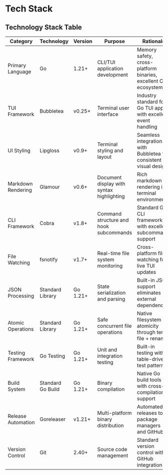 # Tech Stack

## Technology Stack Table

| Category | Technology | Version | Purpose | Rationale |
|----------|------------|---------|---------|-----------|
| Primary Language | Go | 1.21+ | CLI/TUI application development | Memory safety, cross-platform binaries, excellent CLI ecosystem |
| TUI Framework | Bubbletea | v0.25+ | Terminal user interface | Industry standard for Go TUI apps with excellent event handling |
| UI Styling | Lipgloss | v0.9+ | Terminal styling and layout | Seamless integration with Bubbletea for consistent visual design |
| Markdown Rendering | Glamour | v0.6+ | Document display with syntax highlighting | Rich markdown rendering in terminal environments |
| CLI Framework | Cobra | v1.8+ | Command structure and hook subcommands | Standard Go CLI framework with excellent subcommand support |
| File Watching | fsnotify | v1.7+ | Real-time file system monitoring | Cross-platform file watching for live TUI updates |
| JSON Processing | Standard Library | Go 1.21+ | State serialization and parsing | Built-in JSON support eliminates external dependencies |
| Atomic Operations | Standard Library | Go 1.21+ | Safe concurrent file operations | Native filesystem atomicity through temp file + rename |
| Testing Framework | Go Testing | Go 1.21+ | Unit and integration testing | Built-in testing with table-driven test patterns |
| Build System | Standard Go Build | Go 1.21+ | Binary compilation | Native Go build tools with cross-compilation support |
| Release Automation | Goreleaser | v1.21+ | Multi-platform binary distribution | Automated releases to package managers and GitHub |
| Version Control | Git | 2.40+ | Source code management | Standard version control with GitHub integration |
